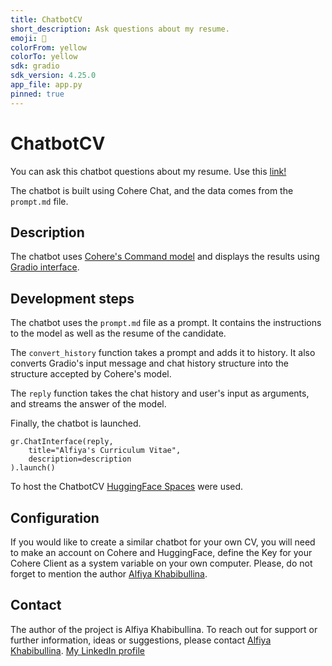 ```yaml
---
title: ChatbotCV
short_description: Ask questions about my resume.
emoji: 📝
colorFrom: yellow
colorTo: yellow
sdk: gradio
sdk_version: 4.25.0
app_file: app.py
pinned: true
---
```


# ChatbotCV
You can ask this chatbot questions about my resume. Use this [link!](https://huggingface.co/spaces/justalphie/ChatbotCV)

The chatbot is built using Cohere Chat, and the data comes from the `prompt.md` file.

## Description
The chatbot uses [Cohere's Command model](https://cohere.com/command) and displays the results using [Gradio interface](https://www.gradio.app/guides/creating-a-chatbot-fast).

## Development steps
The chatbot uses the ```prompt.md``` file as a prompt. It contains the instructions to the model as well as the resume of the candidate.

The ```convert_history``` function takes a prompt and adds it to history. It also converts Gradio's input message and chat history structure into the structure accepted by Cohere's model.

The ```reply``` function takes the chat history and user's input as arguments, and streams the answer of the model. 

Finally, the chatbot is launched. 
```
gr.ChatInterface(reply,
    title="Alfiya's Curriculum Vitae",
    description=description
).launch()
``` 

To host the ChatbotCV [HuggingFace Spaces](https://huggingface.co/spaces) were used.


## Configuration
If you would like to create a similar chatbot for your own CV, you will need to make an account on Cohere and HuggingFace, define the Key for your Cohere Client as a system variable on your own computer. Please, do not forget to mention the author [Alfiya Khabibullina](https://github.com/justalphie).


## Contact
The author of the project is Alfiya Khabibullina.
To reach out for support or further information, ideas or suggestions, please contact [Alfiya Khabibullina](https://github.com/justalphie). 
[My LinkedIn profile](https://www.linkedin.com/in/alfiya-khabibullina-7b13131b8/)
